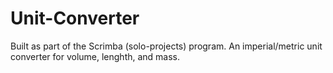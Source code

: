 # Unit-Converter
Built as part of the Scrimba (solo-projects) program.
An imperial/metric unit converter for volume, lenghth, and mass.
